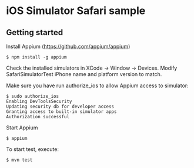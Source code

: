 # iOS Simulator Safari sample

## Getting started

Install Appium (https://github.com/appium/appium)

```
$ npm install -g appium
```

Check the installed simulators in XCode -> Window -> Devices. Modify SafariSimulatorTest iPhone name and platform version to match.

Make sure you have run authorize_ios to allow Appium access to simulator:

```
$ sudo authorize_ios
Enabling DevToolsSecurity
Updating security db for developer access
Granting access to built-in simulator apps
Authorization successful
```


Start Appium

```
$ appium
```

To start test, execute:

```
$ mvn test
```
